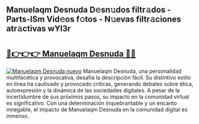 ## Manuelaqm Desnuda D𝚎sn𝚞dos filtr𝚊dos - Parts-lSm Vid𝚎os f𝚘tos - N𝚞evas filtr𝚊ciones atr𝚊ctivas wYl3r

# <h2><a href="http://mbaw3q9.tromn.icu/?c=Manuelaqm+Desnuda">🔗👉👉👉 Manuelaqm Desnuda 🔗🔗</a></h2>

[![Manuelaqm Desnuda nuevo](https://i.imgur.com/pEAQMta.gif)](http://mbaw3q9.tromn.icu/?c=Manuelaqm+Desnuda)
Manuelaqm Desnuda, una personalidad multifacética y provocativa, desafía la descripción fácil. Su distintivo estilo en línea ha cautivado y provocado críticas, generando debates sobre ética, autoexpresión y la dinámica de las sociedades digitales. A pesar de la incertidumbre de sus próximos pasos, su impacto en la comunidad virtual es significativo. Con una determinación inquebrantable y un encanto innegable, el impacto de Manuelaqm Desnuda en la comunidad digital es inmenso.
